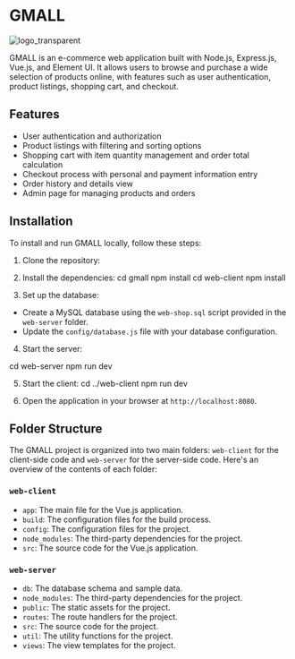 # GMALL
![logo_transparent](https://user-images.githubusercontent.com/86115967/231182533-7180fcd9-3844-4fc9-a387-d56456991db0.png)


GMALL is an e-commerce web application built with Node.js, Express.js, Vue.js, and Element UI. It allows users to browse and purchase a wide selection of products online, with features such as user authentication, product listings, shopping cart, and checkout.

## Features

- User authentication and authorization
- Product listings with filtering and sorting options
- Shopping cart with item quantity management and order total calculation
- Checkout process with personal and payment information entry
- Order history and details view
- Admin page for managing products and orders

## Installation

To install and run GMALL locally, follow these steps:

1. Clone the repository:


2. Install the dependencies:
cd gmall
npm install
cd web-client
npm install


3. Set up the database:

- Create a MySQL database using the `web-shop.sql` script provided in the `web-server` folder.
- Update the `config/database.js` file with your database configuration.

4. Start the server:

cd web-server
npm run dev

5. Start the client:
cd ../web-client
npm run dev

6. Open the application in your browser at `http://localhost:8080`.

## Folder Structure

The GMALL project is organized into two main folders: `web-client` for the client-side code and `web-server` for the server-side code. Here's an overview of the contents of each folder:

### `web-client`

- `app`: The main file for the Vue.js application.
- `build`: The configuration files for the build process.
- `config`: The configuration files for the project.
- `node_modules`: The third-party dependencies for the project.
- `src`: The source code for the Vue.js application.

### `web-server`

- `db`: The database schema and sample data.
- `node_modules`: The third-party dependencies for the project.
- `public`: The static assets for the project.
- `routes`: The route handlers for the project.
- `src`: The source code for the project.
- `util`: The utility functions for the project.
- `views`: The view templates for the project.

